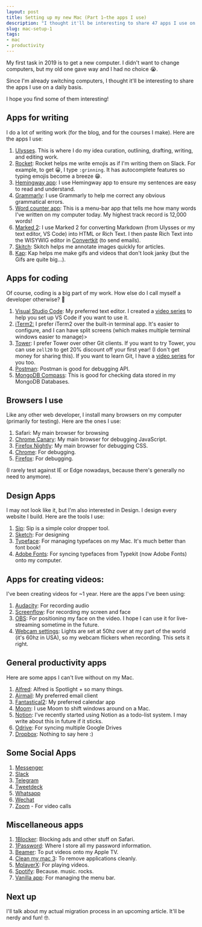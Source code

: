 ```yaml
---
layout: post
title: Setting up my new Mac (Part 1—the apps I use)
description: "I thought it'll be interesting to share 47 apps I use on a daily basis."
slug: mac-setup-1
tags:
- mac
- productivity
---
```


My first task in 2019 is to get a new computer. I didn't want to change computers, but my old one gave way and I had no choice 😭.

Since I'm already switching computers, I thought it'll be interesting to share the apps I use on a daily basis.

I hope you find some of them interesting!

<!-- more -->

## Apps for writing

I do a lot of writing work (for the blog, and for the courses I make). Here are the apps I use:

1. [Ulysses][1]. This is where I do my idea curation, outlining, drafting, writing, and editing work.
2. [Rocket][2]: Rocket helps me write emojis as if I'm writing them on Slack. For example, to get 😀, I type `:grinning`. It has autocomplete features so typing emojis become a breeze 😁.
3. [Hemingway app][3]: I use Hemingway app to ensure my sentences are easy to read and understand.
4. [Grammarly][4]: I use Grammarly to help me correct any obvious grammatical errors.
5. [Word counter app][5]: This is a menu-bar app that tells me how many words I've written on my computer today. My highest track record is 12,000 words!
6. [Marked 2][6]: I use Marked 2 for converting Markdown (from Ulysses or my text editor, VS Code) into HTML or Rich Text. I then paste Rich Text into the WISYWIG editor in [Convertkit][7] (to send emails).
7. [Skitch][8]: Skitch helps me annotate images quickly for articles.
8. [Kap][9]: Kap helps me make gifs and videos that don't look janky (but the Gifs are quite big...).

## Apps for coding

Of course, coding is a big part of my work. How else do I call myself a developer otherwise? 🤪

1. [Visual Studio Code][10]: My preferred text editor. I created a [video series][11] to help you set up VS Code if you want to use it.
2. [iTerm2:][12] I prefer iTerm2 over the built-in terminal app. It's easier to configure, and I can have split screens (which makes multiple terminal windows easier to manage)\>
3. [Tower][13]: I prefer Tower over other Git clients. If you want to try Tower, you can use `zell20` to get 20% discount off your first year! (I don't get money for sharing this). If you want to learn Git, I have a [video series][14] for you too.
4. [Postman][15]: Postman is good for debugging API.
5. [MongoDB Compass][16]: This is good for checking data stored in my MongoDB Databases.

## Browsers I use

Like any other web developer, I install many browsers on my computer (primarily for testing). Here are the ones I use:

1. Safari: My main browser for browsing
2. [Chrome Canary][17]: My main browser for debugging JavaScript.
3. [Firefox Nightly][18]: My main browser for debugging CSS.
4. [Chrome][19]: For debugging.
5. [Firefox][20]: For debugging.

(I rarely test against IE or Edge nowadays, because there's generally no need to anymore).

## Design Apps

I may not look like it, but I'm also interested in Design. I design every website I build. Here are the tools I use:

1. [Sip][21]: Sip is a simple color dropper tool.
2. [Sketch][22]: For designing
3. [Typeface][23]: For managing typefaces on my Mac. It's much better than font book!
4. [Adobe Fonts][24]: For syncing typefaces from Typekit (now Adobe Fonts) onto my computer.

## Apps for creating videos:

I've been creating videos for \~1 year. Here are the apps I've been using:

1. [Audacity][25]: For recording audio
2. [Screenflow][26]: For recording my screen and face
3. [OBS][27]: For positioning my face on the video. I hope I can use it for live-streaming sometime in the future.
4. [Webcam settings][28]: Lights are set at 50hz over at my part of the world (it's 60hz in USA), so my webcam flickers when recording. This sets it right.

## General productivity apps

Here are some apps I can't live without on my Mac.

1. [Alfred][29]: Alfred is Spotlight + so many things.
2. [Airmail][30]: My preferred email client
3. [Fantastical2][31]: My preferred calendar app
4. [Moom][32]: I use Moom to shift windows around on a Mac.
5. [Notion][33]: I've recently started using Notion as a todo-list system. I may write about this in future if it sticks.
6. [Odrive][34]: For syncing multiple Google Drives
7. [Dropbox][35]: Nothing to say here :)

## Some Social Apps

1. [Messenger][36]
2. [Slack][37]
3. [Telegram][38]
4. [Tweetdeck][39]
5. [Whatsapp][40]
6. [Wechat][41]
7. [Zoom][42] - For video calls

## Miscellaneous apps

1. [1Blocker][43]: Blocking ads and other stuff on Safari.
2. [1Password][44]: Where I store all my password information.
3. [Beamer][45]: To put videos onto my Apple TV.
4. [Clean my mac 3][46]: To remove applications cleanly.
5. [MplayerX][47]: For playing videos.
6. [Spotify][48]: Because. music. rocks.
7. [Vanilla app][49]: For managing the menu bar.

## Next up

I'll talk about my actual migration process in an upcoming article. It'll be nerdy and fun! 🤓.

[1]:	https://ulysses.app
[2]:	https://matthewpalmer.net/rocket/
[3]:	http://www.hemingwayapp.com
[4]:	https://app.grammarly.com
[5]:	https://wordcounterapp.com
[6]:	http://marked2app.com
[7]:	https://convertkit.com?lmref=yfs9CA
[8]:	https://evernote.com/products/skitch
[9]:	https://github.com/wulkano/kap
[10]:	https://code.visualstudio.com
[11]:	https://www.youtube.com/playlist?list=PLht38HefjmzGWN0CUHGqjliTSuhXFTDG5
[12]:	https://iterm2.com
[13]:	https://www.git-tower.com
[14]:	https://www.youtube.com/playlist?list=PLht38HefjmzGpNHWKlTLQAbPlwFRFd-2z
[15]:	https://www.getpostman.com
[16]:	https://www.mongodb.com/products/compass
[17]:	https://www.google.com/intl/en/chrome/canary/
[18]:	https://www.mozilla.org/en-US/firefox/channel/desktop/
[19]:	https://www.google.com/chrome/
[20]:	https://www.mozilla.org/en-US/firefox/new/
[21]:	https://sipapp.io
[22]:	https://www.sketchapp.com
[23]:	https://typefaceapp.com
[24]:	https://www.adobe.com/sea/creativecloud/desktop-app.html
[25]:	https://www.audacityteam.org
[26]:	https://www.telestream.net/screenflow/
[27]:	https://obsproject.com
[28]:	https://itunes.apple.com/sg/app/webcam-settings/id533696630?mt=12
[29]:	https://www.alfredapp.com
[30]:	https://airmailapp.com
[31]:	https://flexibits.com/fantastical
[32]:	https://manytricks.com/moom/
[33]:	https://www.notion.so/?r=4602c9106bdb47dda92a22fcbfc8cc6d
[34]:	https://www.odrive.com
[35]:	https://www.dropbox.com
[36]:	https://www.messenger.com
[37]:	https://slack.com
[38]:	https://telegram.org
[39]:	https://tweetdeck.twitter.com
[40]:	https://www.whatsapp.com/download/
[41]:	https://mac.weixin.qq.com
[42]:	https://zoom.us
[43]:	https://1blocker.com
[44]:	https://1password.com
[45]:	https://beamer-app.com
[46]:	https://macpaw.com/cleanmymac-3
[47]:	http://mplayerx.org
[48]:	https://www.spotify.com
[49]:	https://matthewpalmer.net/vanilla/
